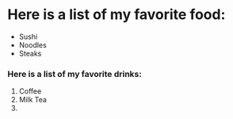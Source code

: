 # Here is a list of my favorite food:
- Sushi
- Noodles
- Steaks


### Here is a list of my favorite drinks:

1. Coffee
2. Milk Tea
3. 

